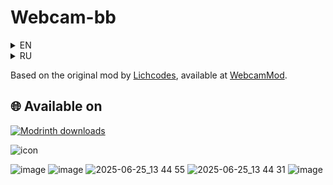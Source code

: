 # Webcam-bb

<details>
<summary>EN</summary>

A mod for rendering a webcam image above the player. Supports multiplayer.

Depends:
- [Fabric API](https://modrinth.com/mod/fabric-api)
- [YetAnotherConfigLib (YACL)](https://modrinth.com/mod/yacl)
- [Mod menu](https://modrinth.com/mod/modmenu)

Compatibility:
- [Flashback](https://modrinth.com/mod/flashback)

</details>
<details>
<summary>RU</summary>

Мод отображает изображение с вебкамеры над игроком. Поддерживает мультиплеер.

Зависимости:
- [Fabric API](https://modrinth.com/mod/fabric-api)
- [YetAnotherConfigLib (YACL)](https://modrinth.com/mod/yacl)
- [Mod menu](https://modrinth.com/mod/modmenu)

Совместимость:
- [Flashback](https://modrinth.com/mod/flashback)

_Данный мод не имеет никакого отношения к FreakLand и основан только на разработке Lichcodes_

</details>


Based on the original mod by [Lichcodes](https://github.com/Lichcodes), available at [WebcamMod](https://github.com/Lichcodes/WebcamMod).

## 🌐 Available on

[![Modrinth downloads](https://img.shields.io/modrinth/dt/webcam-bb?color=blue&logo=modrinth&style=for-the-badge)](https://modrinth.com/mod/webcam-bb)

![icon](https://github.com/user-attachments/assets/e93856f0-6859-44e9-b27d-fbf00a0c6c88)

![image](https://github.com/user-attachments/assets/c617e26c-86dd-4906-9176-cb6a00572d3f)
![image](https://github.com/user-attachments/assets/f62dd1f6-e1eb-4e2d-8663-c4fa0bfef3ed)
![2025-06-25_13 44 55](https://github.com/user-attachments/assets/1b22d047-cb15-4bd4-bfa9-b96c41ed71bf)
![2025-06-25_13 44 31](https://github.com/user-attachments/assets/1ac96798-9195-4757-99e4-5512d8bffc06)
![image](https://github.com/user-attachments/assets/b8fd1891-cc6f-4c90-91ab-1d2c73530481)


